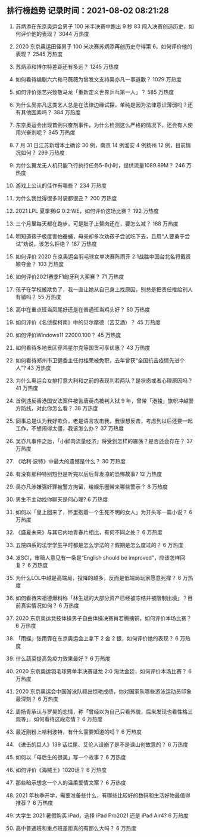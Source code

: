 
## 排行榜趋势 记录时间：2021-08-02 08:21:28
  
  1. 苏炳添在东京奥运会男子 100 米半决赛中跑出 9 秒 83 闯入决赛创造历史，如何评价他的表现？ 3044 万热度
    
  2. 2020 东京奥运田径男子 100 米决赛苏炳添再创历史夺得第 6，如何评价他的表现？ 2545 万热度
    
  3. 苏炳添和博尔特差距还有多远？ 1245 万热度
    
  4. 如何看待编剧六六和马薇薇为曾发文支持吴亦凡一事道歉？ 1029 万热度
    
  5. 如何评价张艺兴致敬马龙「重新定义世界乒乓第一人」？ 585 万热度
    
  6. 为什么吴亦凡这类艺人总是在法律边缘试探，单纯是因为法律意识薄弱吗？还有其他因素吗？ 384 万热度
    
  7. 东京奥运会出现首例兴奋剂事件，为什么检测这么严格的情况下，还会有人使用兴奋剂呢？ 345 万热度
    
  8. 7 月 31 日江苏新增本土确诊 30 例，南京 14 例淮安 4 例扬州 12 例，目前情况如何？ 299 万热度
    
  9. 为什么翼龙无人机只能飞行执行任务5-6小时，提供流量1089.89M？ 246 万热度
    
  10. 游戏上公认的佳作有哪些？ 234 万热度
    
  11. 为什么我觉得很多时装都很丑？ 200 万热度
    
  12. 2021 LPL 夏季赛iG 0:2 WE，如何评价这场比赛？ 192 万热度
    
  13. 三个月里每天都在跑步，可是肚子上赘肉还在，要怎么减？ 188 万热度
    
  14. 明知道孩子极度害怕蚕蛹，母亲却多次劝孩子尝试吃下去，且用“人要勇于尝试”劝说，该怎么拒绝？ 187 万热度
    
  15. 如何评价 2020 东京奥运会羽毛球女单决赛陈雨菲 2:1战胜中国台北名将戴资颖夺金？ 103 万热度
    
  16. 如何评价2021赛季F1匈牙利大奖赛？ 71 万热度
    
  17. 孩子在学校被欺负了，我一直让她从自己身上找原因，别总是把责任推给别人有错吗？ 55 万热度
    
  18. 高中在重点班当凤尾好还是在普通班当鸡头好？ 50 万热度
    
  19. 如何评价《名侦探柯南》中的贝尔摩德（苦艾酒）？ 45 万热度
    
  20. 如何评价Windows11 22000.100？ 45 万热度
    
  21. 如何看待多地景区穿鸿星尔克等国货可享优惠？ 43 万热度
    
  22. 如何看待郑州市卫健委主任付桂荣被免职，去年曾获“全国抗击疫情先进个人”? 43 万热度
    
  23. 为什么奥运会女排打意大利和之前的表现判若两队？是状态或者心理原因吗？ 41 万热度
    
  24. 首例违反香港国安法案件被告唐英杰被判入狱 9 年，曾带「港独」旗帜冲越警方防线，对此你怎么看？ 38 万热度
    
  25. 同事总是认为我好欺负，老是语言攻击我，我很想反击，考虑到以后还要一起工作，不想闹得太僵，我该怎么办？ 37 万热度
    
  26. 吴亦凡事件之后，「小鲜肉流量经济」将受到怎样的震荡？是否还会存在？ 37 万热度
    
  27. 《哈利·波特》中最大的遗憾是什么？ 30 万热度
    
  28. 有没有那种特别短但是听完以后后背发凉的恐怖故事? 12 万热度
    
  29. 吴亦凡涉嫌强奸罪被警方拘留，给娱乐圈带来哪些警示？ 8 万热度
    
  30. 男生不主动找你聊天是何心理? 6 万热度
    
  31. 如何以「皇上回来了，怀里抱着一个生死不明的女人」为开头写一篇小说？ 6 万热度
    
  32. 《盛夏未来》与其它内地青春片相比，有何不同之处？ 6 万热度
    
  33. 五院四系的法学学生平时都是怎么学法的？假期是怎么度过的？ 6 万热度
    
  34. 发SCI，审稿人意见有一条是“English should be improved”，应该怎样回复？ 6 万热度
    
  35. 为什么LOL中越是高端局，投降的越多，反而是低端局玩家愿意死撑？ 6 万热度
    
  36. 如何看待宋祖德爆料称「林生斌的大部分资产已经被冻结并被限制出境」？目前真实情况如何？ 6 万热度
    
  37. 2020 东京奥运竞技体操男子自由体操决赛肖若腾摘铜，如何评价本场比赛？ 6 万热度
    
  38. 「雨蝶」张雨霏在东京奥运会上拿下 2 金 2 银，如何评价她的表现？ 6 万热度
    
  39. 什么蔬菜提高免疫力效果最好？ 6 万热度
    
  40. 2020 东京奥运羽毛球男单半决赛谌龙 2:0 淘汰金廷，如何评价本场比赛？ 6 万热度
    
  41. 2020 东京奥运会中国游泳队频出惊艳成绩，你对国家队哪些游泳运动员印象最深刻？ 6 万热度
    
  42. 周扬青承认与罗昊的恋情，称「曾经以为自己只看外貌，后来发现也看性格三观等」，如何看待这段恋情？ 6 万热度
    
  43. 最近刚粉上哈利波特，有什么需要知道的吗？ 6 万热度
    
  44. 《进击的巨人》139 话烂尾、艾伦人设崩了是不是谏山创故意的？ 6 万热度
    
  45. 如何以「母后生的很美」写一个故事？ 6 万热度
    
  46. 如何评价《海贼王》1020话？ 6 万热度
    
  47. 那些暗示想念一个人的温柔爱情文案？ 6 万热度
    
  48. 2021 年秋季开学，需要准备些什么，有哪些比较好的数码和生活好物最值得推荐？ 6 万热度
    
  49. 大学生 2021 暑假购买 iPad，选择 iPad Pro2021 还是 iPad Air4? 6 万热度
    
  50. 高中普通班和重点班差距真的有那么大吗？ 6 万热度
    